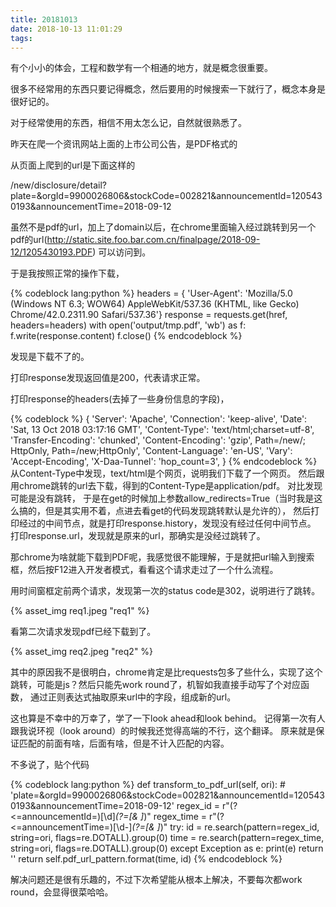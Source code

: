 ```yaml
---
title: 20181013
date: 2018-10-13 11:01:29
tags:
---
```


有个小小的体会，工程和数学有一个相通的地方，就是概念很重要。

很多不经常用的东西只要记得概念，然后要用的时候搜索一下就行了，概念本身是很好记的。

对于经常使用的东西，相信不用太怎么记，自然就很熟悉了。

昨天在爬一个资讯网站上面的上市公司公告，是PDF格式的

从页面上爬到的url是下面这样的

/new/disclosure/detail?plate=&orgId=9900026806&stockCode=002821&announcementId=1205430193&announcementTime=2018-09-12

虽然不是pdf的url，加上了domain以后，在chrome里面输入经过跳转到另一个pdf的url(http://static.site.foo.bar.com.cn/finalpage/2018-09-12/1205430193.PDF) 可以访问到。

于是我按照正常的操作下载，

{% codeblock lang:python %}
headers = {
  'User-Agent': 'Mozilla/5.0 (Windows NT 6.3; WOW64) AppleWebKit/537.36 (KHTML, like Gecko) Chrome/42.0.2311.90 Safari/537.36'}
response = requests.get(href, headers=headers)
with open('output/tmp.pdf', 'wb') as f:
  f.write(response.content)
f.close()
{% endcodeblock %}

发现是下载不了的。

打印response发现返回值是200，代表请求正常。

打印response的headers(去掉了一些身份信息的字段)，

{% codeblock %}
{
  'Server': 'Apache',
  'Connection': 'keep-alive',
  'Date': 'Sat, 13 Oct 2018 03:17:16 GMT',
  'Content-Type': 'text/html;charset=utf-8',
  'Transfer-Encoding': 'chunked',
  'Content-Encoding': 'gzip',
  Path=/new/; HttpOnly,
  Path=/new;HttpOnly',
  'Content-Language': 'en-US',
  'Vary': 'Accept-Encoding',
  'X-Daa-Tunnel': 'hop_count=3',
}
{% endcodeblock %}
从Content-Type中发现，text/html是个网页，说明我们下载了一个网页。
然后跟用chrome跳转的url去下载，得到的Content-Type是application/pdf。
对比发现可能是没有跳转，
于是在get的时候加上参数allow_redirects=True（当时我是这么搞的，但是其实用不着，点进去看get的代码发现跳转默认是允许的），
然后打印经过的中间节点，就是打印response.history，发现没有经过任何中间节点。
打印response.url，发现就是原来的url，那确实是没经过跳转了。

那chrome为啥就能下载到PDF呢，我感觉很不能理解，于是就把url输入到搜索框，然后按F12进入开发者模式，看看这个请求走过了一个什么流程。

用时间窗框定前两个请求，发现第一次的status code是302，说明进行了跳转。

{% asset_img req1.jpeg "req1" %}

看第二次请求发现pdf已经下载到了。

{% asset_img req2.jpeg "req2" %}

其中的原因我不是很明白，chrome肯定是比requests包多了些什么，实现了这个跳转，可能是js？然后只能先work round了，机智如我直接手动写了个对应函数，
通过正则表达式抽取原来url中的字段，组成新的url。

这也算是不幸中的万幸了，学了一下look ahead和look behind。
记得第一次有人跟我说环视（look around）的时候我还觉得高端的不行，这个翻译。
原来就是保证匹配的前面有啥，后面有啥，但是不计入匹配的内容。

不多说了，贴个代码

{% codeblock lang:python %}
def transform_to_pdf_url(self, ori):
    # 'plate=&orgId=9900026806&stockCode=002821&announcementId=1205430193&announcementTime=2018-09-12'
    regex_id = r"(?<=announcementId=)[\d]*(?=[& ]*)"
    regex_time = r"(?<=announcementTime=)[\d-]*(?=[& ]*)"
    try:
        id = re.search(pattern=regex_id, string=ori, flags=re.DOTALL).group(0)
        time = re.search(pattern=regex_time, string=ori, flags=re.DOTALL).group(0)
    except Exception as e:
        print(e)
        return ''
    return self.pdf_url_pattern.format(time, id)
{% endcodeblock %}

解决问题还是很有乐趣的，不过下次希望能从根本上解决，不要每次都work round，会显得很菜哈哈。
